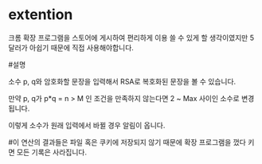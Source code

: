 # extention

크롬 확장 프로그램을 스토어에 게시하여 편리하게 이용 쓸 수 있게 할 생각이였지만 5달러가 아쉽기 때문에 직접 사용해야합니다.


#설명

소수 p, q와 암호화할 문장을 입력해서 RSA로 복호화된 문장을 볼 수 있습니다.

만약 p, q가 p*q = n > M 인 조건을 만족하지 않는다면 2 ~ Max 사이인 소수로 변경됩니다.

이렇게 소수가 원래 입력에서 바뀔 경우 알림이 옵니다.



#이 연산의 결과들은 파일 혹은 쿠키에 저장되지 않기 때문에 확장 프로그램을 껐다 키면 모든 기록은 사라집니다.
